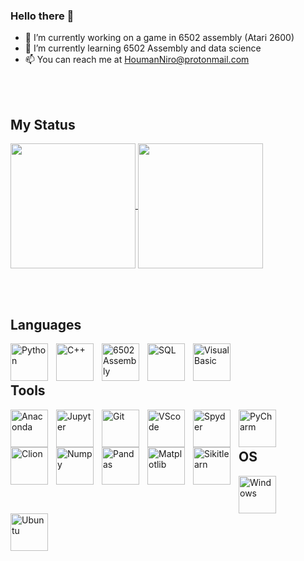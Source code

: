 ### Hello there 👋

- 🔭 I’m currently working on a game in 6502 assembly (Atari 2600)
- 🌱 I’m currently learning 6502 Assembly and data science
- 📫 You can reach me at HoumanNiro@protonmail.com 

<br/><br/>

## My Status
<a href="https://github.com/HoumanNB/github-readme-stats">
  <img height=200 align="center" src="https://github-readme-stats.vercel.app/api?username=HoumanNB&show_icons=true&theme=dark" />
</a>
<a href="https://github.com/HoumanNB/convoychat">
  <img height=200 align="center" src="https://github-readme-stats.vercel.app/api/top-langs?username=HoumanNB&layout=compact&langs_count=8&card_width=320&exclude_repo=github-readme-stats,Data-Sciences-Projects&theme=dark" />
</a>

<br/><br/>

## Languages
<img align="left" alt="Python" width="60px" style="padding-right:10px;" src="https://cdn.jsdelivr.net/gh/devicons/devicon@latest/icons/python/python-original.svg"/>
<img align="left" alt="C++" width="60px" style="padding-right:10px;" src="https://cdn.jsdelivr.net/gh/devicons/devicon@latest/icons/cplusplus/cplusplus-plain.svg" />
<img align="left" alt="6502 Assembly" width="60px" style="padding-right:10px;" src="https://user-images.githubusercontent.com/103866722/194773833-8571f323-4fa8-4036-a51c-57b9d29c683b.svg" />
<img align="left" alt="SQL" width="60px" style="padding-right:10px;" src="https://cdn.jsdelivr.net/gh/devicons/devicon@latest/icons/azuresqldatabase/azuresqldatabase-original.svg" />
<img align="left" alt="VisualBasic" width="60px" style="padding-right:10px;" src="https://cdn.jsdelivr.net/gh/devicons/devicon@latest/icons/visualbasic/visualbasic-original.svg" />

<br/><br/>

## Tools
<img align="left" alt="Anaconda" width="60px" style="padding-right:10px;" src="https://cdn.jsdelivr.net/gh/devicons/devicon@latest/icons/anaconda/anaconda-original.svg" />
<img align="left" alt="Jupyter" width="60px" style="padding-right:10px;" src="https://cdn.jsdelivr.net/gh/devicons/devicon@latest/icons/jupyter/jupyter-original-wordmark.svg" />
<img align="left" alt="Git" width="60px" style="padding-right:10px;" src="https://cdn.jsdelivr.net/gh/devicons/devicon@latest/icons/git/git-original.svg" />
<img align="left" alt="VScode" width="60px" style="padding-right:10px;" src="https://cdn.jsdelivr.net/gh/devicons/devicon@latest/icons/vscode/vscode-original.svg" />
<img align="left" alt="Spyder" width="60px" style="padding-right:10px;" src="https://cdn.jsdelivr.net/gh/devicons/devicon@latest/icons/spyder/spyder-original.svg" />
<img align="left" alt="PyCharm" width="60px" style="padding-right:10px;" src="https://cdn.jsdelivr.net/gh/devicons/devicon@latest/icons/pycharm/pycharm-original.svg" />
<img align="left" alt="Clion" width="60px" style="padding-right:10px;" src="https://cdn.jsdelivr.net/gh/devicons/devicon@latest/icons/clion/clion-original.svg" />
<img align="left" alt="Numpy" width="60px" style="padding-right:10px;" src="https://cdn.jsdelivr.net/gh/devicons/devicon@latest/icons/numpy/numpy-original.svg" />
<img align="left" alt="Pandas" width="60px" style="padding-right:10px;" src="https://cdn.jsdelivr.net/gh/devicons/devicon@latest/icons/pandas/pandas-original.svg" />
<img align="left" alt="Matplotlib" width="60px" style="padding-right:10px;" src="https://cdn.jsdelivr.net/gh/devicons/devicon@latest/icons/matplotlib/matplotlib-plain.svg" />
<img align="left" alt="Sikitlearn" width="60px" style="padding-right:10px;" src="https://cdn.jsdelivr.net/gh/devicons/devicon@latest/icons/scikitlearn/scikitlearn-original.svg" />


<br/><br/>

## OS
<img align="left" alt="Windows" width="60px" style="padding-right:10px;" src="https://cdn.jsdelivr.net/gh/devicons/devicon@latest/icons/windows11/windows11-original.svg" />
<img align="left" alt="Ubuntu" width="60px" style="padding-right:10px;" src="https://cdn.jsdelivr.net/gh/devicons/devicon@latest/icons/ubuntu/ubuntu-original.svg" />
